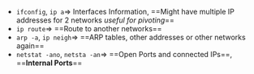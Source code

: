 - `ifconfig`, `ip a`=> Interfaces Information, ==Might have multiple IP addresses for 2 networks *useful for pivoting*==
- `ip route`=> ==Route to another networks==
- `arp -a`, `ip neigh`=> ==ARP tables, other addresses or other networks again==
- `netstat -ano`, `netsta -an`=> ==Open Ports and connected IPs==, ==**Internal Ports**==